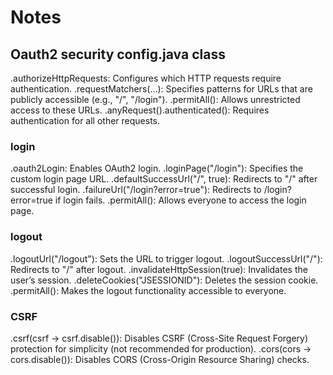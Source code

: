 # **Notes**

## Oauth2 security config.java class 
.authorizeHttpRequests: Configures which HTTP requests require authentication.
.requestMatchers(...): Specifies patterns for URLs that are publicly accessible (e.g., "/", "/login").
.permitAll(): Allows unrestricted access to these URLs.
.anyRequest().authenticated(): Requires authentication for all other requests.

### login 
.oauth2Login: Enables OAuth2 login.
.loginPage("/login"): Specifies the custom login page URL.
.defaultSuccessUrl("/", true): Redirects to "/" after successful login.
.failureUrl("/login?error=true"): Redirects to /login?error=true if login fails.
.permitAll(): Allows everyone to access the login page.

### logout
.logoutUrl("/logout"): Sets the URL to trigger logout.
.logoutSuccessUrl("/"): Redirects to "/" after logout.
.invalidateHttpSession(true): Invalidates the user’s session.
.deleteCookies("JSESSIONID"): Deletes the session cookie.
.permitAll(): Makes the logout functionality accessible to everyone.

### CSRF
.csrf(csrf -> csrf.disable()): Disables CSRF (Cross-Site Request Forgery) protection for simplicity (not recommended for production).
.cors(cors -> cors.disable()): Disables CORS (Cross-Origin Resource Sharing) checks.
